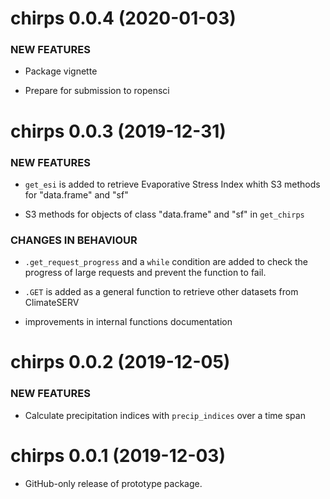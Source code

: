 chirps 0.0.4 (2020-01-03)
=========================

### NEW FEATURES

* Package vignette

* Prepare for submission to ropensci


chirps 0.0.3 (2019-12-31)
=========================

### NEW FEATURES

* `get_esi` is added to retrieve Evaporative Stress Index whith S3 methods for "data.frame" and "sf"

* S3 methods for objects of class "data.frame" and "sf" in `get_chirps`

### CHANGES IN BEHAVIOUR

* `.get_request_progress` and a `while` condition are added to check the progress of large requests and prevent the function to fail.

* `.GET` is added as a general function to retrieve other datasets from ClimateSERV

* improvements in internal functions documentation 


chirps 0.0.2 (2019-12-05)
=========================

### NEW FEATURES

* Calculate precipitation indices with `precip_indices` over a time span


chirps 0.0.1 (2019-12-03)
=========================

* GitHub-only release of prototype package.